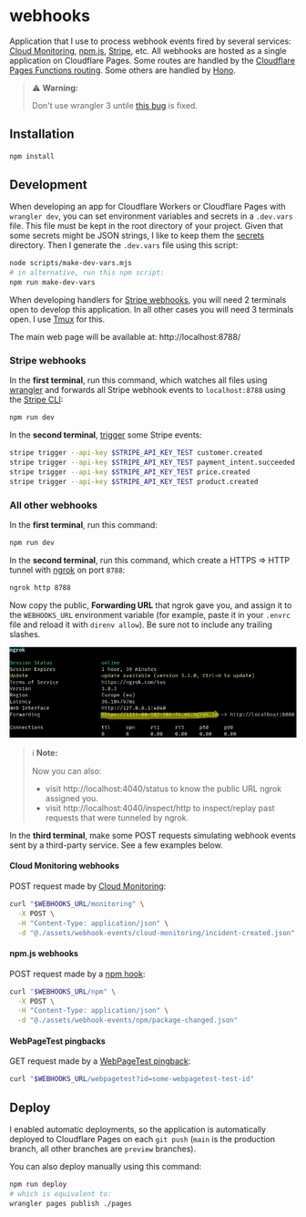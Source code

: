 # webhooks

Application that I use to process webhook events fired by several services: [Cloud Monitoring](https://cloud.google.com/monitoring/support/notification-options#webhooks), [npm.js](https://docs.npmjs.com/cli/v7/commands/npm-hook), [Stripe](https://stripe.com/docs/webhooks), etc. All webhooks are hosted as a single application on Cloudflare Pages. Some routes are handled by the [Cloudflare Pages Functions routing](https://developers.cloudflare.com/pages/platform/functions/routing/). Some others are handled by [Hono](https://hono.dev/).

> :warning: **Warning:**
>
> Don't use wrangler 3 untile [this bug](https://github.com/cloudflare/workers-sdk/issues/3262) is fixed.

## Installation

```sh
npm install
```

## Development

When developing an app for Cloudflare Workers or Cloudflare Pages with `wrangler dev`, you can set environment variables and secrets in a `.dev.vars` file. This file must be kept in the root directory of your project. Given that some secrets might be JSON strings, I like to keep them the [secrets](./secrets/README.md) directory. Then I generate the `.dev.vars` file using this script:

```sh
node scripts/make-dev-vars.mjs
# in alternative, run this npm script:
npm run make-dev-vars
```

When developing handlers for [Stripe webhooks](https://stripe.com/docs/webhooks), you will need 2 terminals open to develop this application. In all other cases you will need 3 terminals open. I use [Tmux](https://github.com/tmux/tmux/wiki) for this.

The main web page will be available at: http://localhost:8788/

### Stripe webhooks

In the **first terminal**, run this command, which watches all files using [wrangler](https://github.com/cloudflare/workers-sdk) and forwards all Stripe webhook events to `localhost:8788` using the [Stripe CLI](https://github.com/stripe/stripe-cli):

```sh
npm run dev
```

In the **second terminal**, [trigger](https://stripe.com/docs/cli/trigger) some Stripe events:

```sh
stripe trigger --api-key $STRIPE_API_KEY_TEST customer.created
stripe trigger --api-key $STRIPE_API_KEY_TEST payment_intent.succeeded
stripe trigger --api-key $STRIPE_API_KEY_TEST price.created
stripe trigger --api-key $STRIPE_API_KEY_TEST product.created
```

### All other webhooks

In the **first terminal**, run this command:

```sh
npm run dev
```

In the **second terminal**, run this command, which create a HTTPS => HTTP tunnel with [ngrok](https://ngrok.com/) on port `8788`:

```sh
ngrok http 8788
```

Now copy the public, **Forwarding URL** that ngrok gave you, and assign it to the `WEBHOOKS_URL` environment variable (for example, paste it in your `.envrc` file and reload it with `direnv allow`). Be sure not to include any trailing slashes.

![http-tunnel-with-ngrok](./assets/images/http-tunnel-with-ngrok.png)

> :information_source: **Note:**
>
> Now you can also:
> - visit http://localhost:4040/status to know the public URL ngrok assigned you.
> - visit http://localhost:4040/inspect/http to inspect/replay past requests that were tunneled by ngrok.

In the **third terminal**, make some POST requests simulating webhook events sent by a third-party service. See a few examples below.

#### Cloud Monitoring webhooks

POST request made by [Cloud Monitoring](https://cloud.google.com/monitoring/support/notification-options#webhooks):

```sh
curl "$WEBHOOKS_URL/monitoring" \
  -X POST \
  -H "Content-Type: application/json" \
  -d "@./assets/webhook-events/cloud-monitoring/incident-created.json"
```

#### npm.js webhooks

POST request made by a [npm hook](https://docs.npmjs.com/cli/v9/commands/npm-hook):

```sh
curl "$WEBHOOKS_URL/npm" \
  -X POST \
  -H "Content-Type: application/json" \
  -d "@./assets/webhook-events/npm/package-changed.json"
```

#### WebPageTest pingbacks

GET request made by a [WebPageTest pingback](https://docs.webpagetest.org/integrations/):

```sh
curl "$WEBHOOKS_URL/webpagetest?id=some-webpagetest-test-id"
```

## Deploy

I enabled automatic deployments, so the application is automatically deployed to Cloudflare Pages on each `git push` (`main` is the production branch, all other branches are `preview` branches).

You can also deploy manually using this command:

```sh
npm run deploy
# which is equivalent to:
wrangler pages publish ./pages
```
